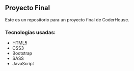 <h2>Proyecto Final</h2>
<p>Este es un repositorio para un proyecto final de CoderHouse.</p>

<h3>Tecnologías usadas:</h3>
<ul>
<li>HTML5</li>
<li>CSS3</li>
<li>Bootstrap</li>
<li>SASS</li>
<li>JavaScript</li>
</ul>